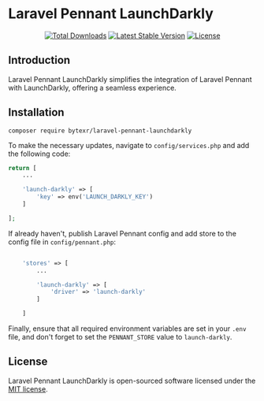 # Laravel Pennant LaunchDarkly

<p align="center">
<a href="https://packagist.org/packages/bytexr/laravel-pennant-launchdarkly"><img src="https://img.shields.io/packagist/dt/bytexr/laravel-pennant-launchdarkly" alt="Total Downloads"></a>
<a href="https://packagist.org/packages/bytexr/laravel-pennant-launchdarkly"><img src="https://img.shields.io/packagist/v/bytexr/laravel-pennant-launchdarkly" alt="Latest Stable Version"></a>
<a href="https://packagist.org/packages/bytexr/laravel-pennant-launchdarkly"><img src="https://img.shields.io/packagist/l/bytexr/laravel-pennant-launchdarkly" alt="License"></a>
</p>

## Introduction

Laravel Pennant LaunchDarkly simplifies the integration of Laravel Pennant with LaunchDarkly, offering a seamless experience.

## Installation

```shell
composer require bytexr/laravel-pennant-launchdarkly
```

To make the necessary updates, navigate to `config/services.php` and add the following code:

```php
return [
    ...

    'launch-darkly' => [
        'key' => env('LAUNCH_DARKLY_KEY')
    ]

];

```

If already haven't, publish Laravel Pennant config and add store to the config file in `config/pennant.php`:

```php

    'stores' => [
        ...

        'launch-darkly' => [
            'driver' => 'launch-darkly'
        ]

    ]
```


Finally, ensure that all required environment variables are set in your `.env` file, and don't forget to set the `PENNANT_STORE` value to `launch-darkly`.

## License

Laravel Pennant LaunchDarkly is open-sourced software licensed under the [MIT license](LICENSE).
